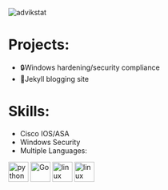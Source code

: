 ![advikstat](https://github-readme-stats.vercel.app/api?username=advikg&theme=transparent&show_icons=true)

# Projects:
- 🔒Windows hardening/security compliance
- 📝Jekyll blogging site

# Skills:
- Cisco IOS/ASA
- Windows Security
- Multiple Languages:
<span>
  <img src="https://img.shields.io/badge/Python-20232A?style=for-the-badge&logo=python&logoColor=0D69A7" alt="python" height="40"/>
  <img src="https://img.shields.io/badge/Java-20232A?style=for-the-badge&logo=Go&logoColor=06B9FC" alt="Go" height="40"/>
  <img src="https://img.shields.io/badge/Linux-20232A?style=for-the-badge&logo=linux&logoColor=F89519" alt="linux" height="40"/>
  <img src="https://img.shields.io/badge/Windows-20232A?style=for-the-badge&logo=linux&logoColor=F89519" alt="linux" height="40"/>
</span>
